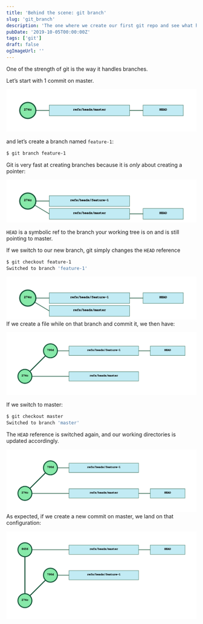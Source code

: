 ```yaml
---
title: 'Behind the scene: git branch'
slug: 'git_branch'
description: 'The one where we create our first git repo and see what happens in our file system'
pubDate: '2019-10-05T00:00:00Z'
tags: ['git']
draft: false
ogImageUrl: ''
---
```


One of the strength of git is the way it handles branches.

Let’s start with 1 commit on master.

![](./git_branch-001.svg)


and let’s create a branch named `feature-1`:

```bash
$ git branch feature-1
```
Git is very fast at creating branches because it is *only* about creating a pointer:

![](./git_branch-002.svg)


`HEAD` is a symbolic ref to the branch your working tree is on and is still pointing to master.

If we switch to our new branch, git simply changes the `HEAD` reference

```bash
$ git checkout feature-1
Switched to branch 'feature-1'
```
![](./git_branch-003.svg)
If we create a file while on that branch and commit it, we then have:

![](./git_branch-004.svg)


If we switch to master:

```bash
$ git checkout master
Switched to branch 'master'
```
The `HEAD` reference is switched again, and our working directories is updated accordingly.

![](./git_branch-005.svg)
As expected, if we create a new commit on master, we land on that configuration:

![](./git_branch-006.svg)

